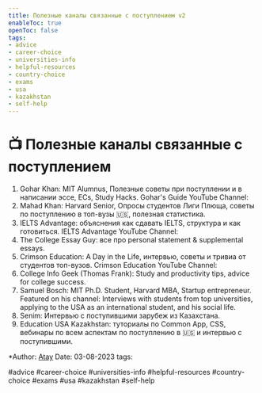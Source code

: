 ```yaml
---
title: Полезные каналы связанные с поступлением v2
enableToc: true
openToc: false
tags:
- advice
- career-choice
- universities-info
- helpful-resources
- country-choice 
- exams
- usa
- kazakhstan
- self-help
---
```

# 📺 Полезные каналы связанные с поступлением
1. Gohar Khan: MIT Alumnus, Полезные советы при поступлении и в написании эссе, ECs, Study Hacks. Gohar's Guide YouTube Channel: 
2. Mahad Khan: Harvard Senior, Опросы студентов Лиги Плюща, советы по поступлению в топ-вузы 🇺🇸, полезная статистика.
3. IELTS Advantage: объяснения как сдавать IELTS, структура и как готовиться. IELTS Advantage YouTube Channel: 
4. The College Essay Guy: все про personal statement & supplemental essays.
5. Crimson Education: A Day in the Life, интервью, советы и тривиа от студентов топ-вузов. Crimson Education YouTube Channel:
6. College Info Geek (Thomas Frank): Study and productivity tips, advice for college success.
7. Samuel Bosch: MIT Ph.D. Student, Harvard MBA, Startup entrepreneur. Featured on his channel: Interviews with students from top universities, applying to the USA as an international student, and his social life.
8. Senim: Интервью с поступившими зарубеж из Казахстана.
9. Education USA Kazakhstan: туториалы по Common App, CSS, вебинары по всем аспектам по поступлению в 🇺🇸 и интервью с поступившими.        

*Author: [Atay](https://t.me/ataywork)
Date: 03-08-2023
tags:

#advice
#career-choice
#universities-info
#helpful-resources
#country-choice 
#exams
#usa
#kazakhstan
#self-help










